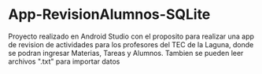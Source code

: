 # App-RevisionAlumnos-SQLite
Proyecto realizado en Android Studio con el proposito para realizar una app de revision de actividades para los profesores del TEC de la Laguna, donde se podran ingresar Materias, Tareas y Alumnos. Tambien se pueden leer archivos ".txt" para importar datos
